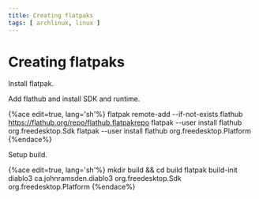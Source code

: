 ```yaml
---
title: Creating flatpaks
tags: [ archlinux, linux ]
---
```


# Creating flatpaks

Install flatpak.

Add flathub and install SDK and runtime.

{%ace edit=true, lang='sh'%}
flatpak remote-add --if-not-exists flathub https://flathub.org/repo/flathub.flatpakrepo
flatpak --user install flathub org.freedesktop.Sdk
flatpak --user install flathub org.freedesktop.Platform
{%endace%}

Setup build.

{%ace edit=true, lang='sh'%}
mkdir build && cd build
flatpak build-init diablo3 ca.johnramsden.diablo3 org.freedesktop.Sdk org.freedesktop.Platform
{%endace%}
